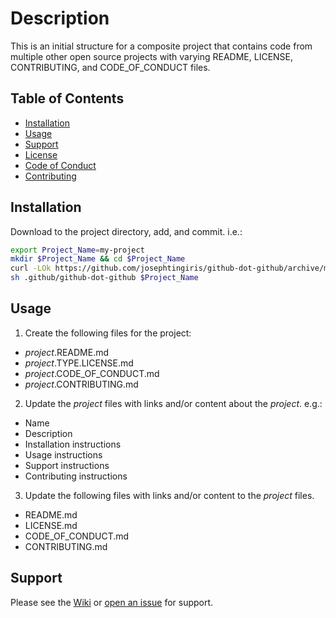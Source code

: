 <!-- Markdown link definitions -->
[init-base]: https://github.com/josephtingiris/github-dot-github
[init-conduct]: github-dot-github.CODE_OF_CONDUCT.md
[init-contributing]: github-dot-github.CONTRIBUTING.md
[init-installation]: #Installation
[init-issue]: https://github.com/josephtingiris/github-dot-github/issues/new
[init-license]: github-dot-github.LICENSE.md
[init-support]: #Support
[init-usage]: #Usage
[init-wiki]: https://github.com/josephtingiris/github-dot-github/wiki

# Description

This is an initial structure for a composite project that contains code from multiple other open source projects with varying README, LICENSE, CONTRIBUTING, and CODE_OF_CONDUCT files.

## Table of Contents

* [Installation][init-installation]
* [Usage][init-usage]
* [Support][init-support]
* [License][init-license]
* [Code of Conduct][init-conduct]
* [Contributing][init-contributing]

## Installation

Download to the project directory, add, and commit.  i.e.:

```sh
export Project_Name=my-project
mkdir $Project_Name && cd $Project_Name
curl -LOk https://github.com/josephtingiris/github-dot-github/archive/master.zip && unzip -j master.zip github-dot-github-master/.github/* -d .github/ && rm -f master.zip
sh .github/github-dot-github $Project_Name
```

## Usage

1. Create the following files for the project:

* *project*.README.md
* *project*.TYPE.LICENSE.md
* *project*.CODE_OF_CONDUCT.md
* *project*.CONTRIBUTING.md

2. Update the *project* files with links and/or content about the *project*. e.g.:

* Name
* Description
* Installation instructions
* Usage instructions
* Support instructions
* Contributing instructions

3. Update the following files with links and/or content to the *project* files.

* README.md
* LICENSE.md
* CODE_OF_CONDUCT.md
* CONTRIBUTING.md

## Support

Please see the [Wiki][init-wiki] or [open an issue][init-issue] for support.
